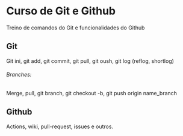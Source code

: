 # Curso de Git e Github
Treino de comandos do Git e funcionalidades do Github

## Git
Git ini, git add, git commit, git pull, git oush, git log (reflog, shortlog)

###### Branches:
Merge, pull, git branch, git checkout -b, git push origin name_branch

## Github
Actions, wiki, pull-request, issues e outros.
